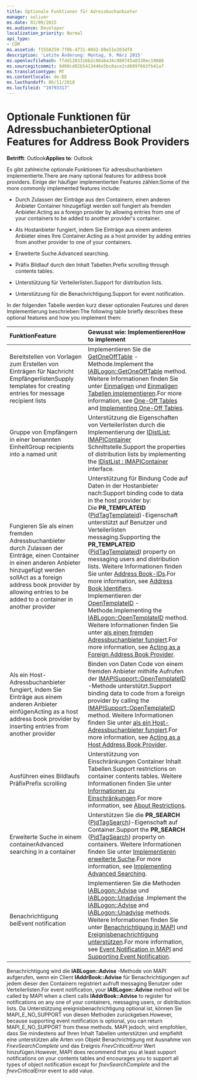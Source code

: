 ```yaml
---
title: Optionale Funktionen für Adressbuchanbieter
manager: soliver
ms.date: 03/09/2015
ms.audience: Developer
localization_priority: Normal
api_type:
- COM
ms.assetid: f1558259-7f0b-4731-80d2-88e51e203df0
description: 'Letzte Änderung: Montag, 9. März 2015'
ms.openlocfilehash: ffdd1203316b2c80aba34c980745a0330ec19888
ms.sourcegitcommit: 9d60cd82b5413446e5bc8ace2cd689f683fb41a7
ms.translationtype: MT
ms.contentlocale: de-DE
ms.lasthandoff: 06/11/2018
ms.locfileid: "19793317"
---
```

# <a name="optional-features-for-address-book-providers"></a><span data-ttu-id="f6e61-103">Optionale Funktionen für Adressbuchanbieter</span><span class="sxs-lookup"><span data-stu-id="f6e61-103">Optional Features for Address Book Providers</span></span>

  
  
<span data-ttu-id="f6e61-104">**Betrifft**: Outlook</span><span class="sxs-lookup"><span data-stu-id="f6e61-104">**Applies to**: Outlook</span></span> 
  
<span data-ttu-id="f6e61-105">Es gibt zahlreiche optionale Funktionen für adressbuchanbietern implementierte.</span><span class="sxs-lookup"><span data-stu-id="f6e61-105">There are many optional features for address book providers.</span></span> <span data-ttu-id="f6e61-106">Einige der häufiger implementierten Features zählen:</span><span class="sxs-lookup"><span data-stu-id="f6e61-106">Some of the more commonly implemented features include:</span></span>
  
- <span data-ttu-id="f6e61-107">Durch Zulassen der Einträge aus den Containern, einen anderen Anbieter Container hinzugefügt werden soll fungiert als fremden Anbieter.</span><span class="sxs-lookup"><span data-stu-id="f6e61-107">Acting as a foreign provider by allowing entries from one of your containers to be added to another provider's container.</span></span>
    
- <span data-ttu-id="f6e61-108">Als Hostanbieter fungiert, indem Sie Einträge aus einem anderen Anbieter eines Ihre Container.</span><span class="sxs-lookup"><span data-stu-id="f6e61-108">Acting as a host provider by adding entries from another provider to one of your containers.</span></span>
    
- <span data-ttu-id="f6e61-109">Erweiterte Suche.</span><span class="sxs-lookup"><span data-stu-id="f6e61-109">Advanced searching.</span></span>
    
- <span data-ttu-id="f6e61-110">Präfix Bildlauf durch den Inhalt Tabellen.</span><span class="sxs-lookup"><span data-stu-id="f6e61-110">Prefix scrolling through contents tables.</span></span>
    
- <span data-ttu-id="f6e61-111">Unterstützung für Verteilerlisten.</span><span class="sxs-lookup"><span data-stu-id="f6e61-111">Support for distribution lists.</span></span>
    
- <span data-ttu-id="f6e61-112">Unterstützung für die Benachrichtigung.</span><span class="sxs-lookup"><span data-stu-id="f6e61-112">Support for event notification.</span></span>
    
<span data-ttu-id="f6e61-113">In der folgenden Tabelle werden kurz dieser optionalen Features und deren Implementierung beschrieben:</span><span class="sxs-lookup"><span data-stu-id="f6e61-113">The following table briefly describes these optional features and how you implement them:</span></span>
  
|<span data-ttu-id="f6e61-114">**Funktion**</span><span class="sxs-lookup"><span data-stu-id="f6e61-114">**Feature**</span></span>|<span data-ttu-id="f6e61-115">**Gewusst wie: Implementieren**</span><span class="sxs-lookup"><span data-stu-id="f6e61-115">**How to implement**</span></span>|
|:-----|:-----|
|<span data-ttu-id="f6e61-116">Bereitstellen von Vorlagen zum Erstellen von Einträgen für Nachricht Empfängerlisten</span><span class="sxs-lookup"><span data-stu-id="f6e61-116">Supply templates for creating entries for message recipient lists</span></span>  <br/> |<span data-ttu-id="f6e61-117">Implementieren Sie die [GetOneOffTable](iablogon-getoneofftable.md) -Methode.</span><span class="sxs-lookup"><span data-stu-id="f6e61-117">Implement the [IABLogon::GetOneOffTable](iablogon-getoneofftable.md) method.</span></span> <span data-ttu-id="f6e61-118">Weitere Informationen finden Sie unter [Einmaligen](one-off-tables.md) und [Einmaligen Tabellen implementieren](implementing-one-off-tables.md).</span><span class="sxs-lookup"><span data-stu-id="f6e61-118">For more information, see [One-Off Tables](one-off-tables.md) and [Implementing One-Off Tables](implementing-one-off-tables.md).</span></span>  <br/> |
|<span data-ttu-id="f6e61-119">Gruppe von Empfängern in einer benannten Einheit</span><span class="sxs-lookup"><span data-stu-id="f6e61-119">Group recipients into a named unit</span></span>  <br/> |<span data-ttu-id="f6e61-120">Unterstützung die Eigenschaften von Verteilerlisten durch die Implementierung der [IDistList: IMAPIContainer](idistlistimapicontainer.md) Schnittstelle.</span><span class="sxs-lookup"><span data-stu-id="f6e61-120">Support the properties of distribution lists by implementing the [IDistList : IMAPIContainer](idistlistimapicontainer.md) interface.</span></span>  <br/> |
|<span data-ttu-id="f6e61-121">Fungieren Sie als einen fremden Adressbuchanbieter durch Zulassen der Einträge, einen Container in einen anderen Anbieter hinzugefügt werden soll</span><span class="sxs-lookup"><span data-stu-id="f6e61-121">Act as a foreign address book provider by allowing entries to be added to a container in another provider</span></span>  <br/> | <span data-ttu-id="f6e61-122">Unterstützung für Bindung Code auf Daten in der Hostanbieter nach:</span><span class="sxs-lookup"><span data-stu-id="f6e61-122">Support binding code to data in the host provider by:</span></span>  <br/>  <span data-ttu-id="f6e61-123">Die **PR_TEMPLATEID** ([PidTagTemplateid](pidtagtemplateid-canonical-property.md))-Eigenschaft unterstützt auf Benutzer und Verteilerlisten messaging.</span><span class="sxs-lookup"><span data-stu-id="f6e61-123">Supporting the **PR_TEMPLATEID** ([PidTagTemplateid](pidtagtemplateid-canonical-property.md)) property on messaging users and distribution lists.</span></span> <span data-ttu-id="f6e61-124">Weitere Informationen finden Sie unter [Address Book-IDs](address-book-identifiers.md).</span><span class="sxs-lookup"><span data-stu-id="f6e61-124">For more information, see [Address Book Identifiers](address-book-identifiers.md).</span></span>  <br/>  <span data-ttu-id="f6e61-125">Implementieren der [OpenTemplateID](iablogon-opentemplateid.md) -Methode.</span><span class="sxs-lookup"><span data-stu-id="f6e61-125">Implementing the [IABLogon::OpenTemplateID](iablogon-opentemplateid.md) method.</span></span> <span data-ttu-id="f6e61-126">Weitere Informationen finden Sie unter [als einen fremden Adressbuchanbieter fungiert](acting-as-a-foreign-address-book-provider.md).</span><span class="sxs-lookup"><span data-stu-id="f6e61-126">For more information, see [Acting as a Foreign Address Book Provider](acting-as-a-foreign-address-book-provider.md).</span></span>  <br/> |
|<span data-ttu-id="f6e61-127">Als ein Host-Adressbuchanbieter fungiert, indem Sie Einträge aus einem anderen Anbieter einfügen</span><span class="sxs-lookup"><span data-stu-id="f6e61-127">Acting as a host address book provider by inserting entries from another provider</span></span>  <br/> |<span data-ttu-id="f6e61-128">Binden von Daten Code von einem fremden Anbieter mithilfe Aufrufen der [IMAPISupport::OpenTemplateID](imapisupport-opentemplateid.md) -Methode unterstützt.</span><span class="sxs-lookup"><span data-stu-id="f6e61-128">Support binding data to code from a foreign provider by calling the [IMAPISupport::OpenTemplateID](imapisupport-opentemplateid.md) method.</span></span> <span data-ttu-id="f6e61-129">Weitere Informationen finden Sie unter [als ein Host-Adressbuchanbieter fungiert](acting-as-a-host-address-book-provider.md).</span><span class="sxs-lookup"><span data-stu-id="f6e61-129">For more information, see [Acting as a Host Address Book Provider](acting-as-a-host-address-book-provider.md).</span></span>  <br/> |
|<span data-ttu-id="f6e61-130">Ausführen eines Bildlaufs Präfix</span><span class="sxs-lookup"><span data-stu-id="f6e61-130">Prefix scrolling</span></span>  <br/> |<span data-ttu-id="f6e61-131">Unterstützung von Einschränkungen Container Inhalt Tabellen.</span><span class="sxs-lookup"><span data-stu-id="f6e61-131">Support restrictions on container contents tables.</span></span> <span data-ttu-id="f6e61-132">Weitere Informationen finden Sie unter [Informationen zu Einschränkungen](about-restrictions.md).</span><span class="sxs-lookup"><span data-stu-id="f6e61-132">For more information, see [About Restrictions](about-restrictions.md).</span></span>  <br/> |
|<span data-ttu-id="f6e61-133">Erweiterte Suche in einem container</span><span class="sxs-lookup"><span data-stu-id="f6e61-133">Advanced searching in a container</span></span>  <br/> |<span data-ttu-id="f6e61-134">Unterstützen Sie die **PR_SEARCH** ([PidTagSearch](pidtagsearch-canonical-property.md))-Eigenschaft auf Container.</span><span class="sxs-lookup"><span data-stu-id="f6e61-134">Support the **PR_SEARCH** ([PidTagSearch](pidtagsearch-canonical-property.md)) property on containers.</span></span> <span data-ttu-id="f6e61-135">Weitere Informationen finden Sie unter [Implementieren erweiterte Suche](implementing-advanced-searching.md).</span><span class="sxs-lookup"><span data-stu-id="f6e61-135">For more information, see [Implementing Advanced Searching](implementing-advanced-searching.md).</span></span>  <br/> |
|<span data-ttu-id="f6e61-136">Benachrichtigung bei</span><span class="sxs-lookup"><span data-stu-id="f6e61-136">Event notification</span></span>  <br/> |<span data-ttu-id="f6e61-137">Implementieren Sie die Methoden [IABLogon::Advise](iablogon-advise.md) und [IABLogon::Unadvise](iablogon-unadvise.md) .</span><span class="sxs-lookup"><span data-stu-id="f6e61-137">Implement the [IABLogon::Advise](iablogon-advise.md) and [IABLogon::Unadvise](iablogon-unadvise.md) methods.</span></span> <span data-ttu-id="f6e61-138">Weitere Informationen finden Sie unter [Benachrichtigung in MAPI](event-notification-in-mapi.md) und [Ereignisbenachrichtigung unterstützen](supporting-event-notification.md).</span><span class="sxs-lookup"><span data-stu-id="f6e61-138">For more information, see [Event Notification in MAPI](event-notification-in-mapi.md) and [Supporting Event Notification](supporting-event-notification.md).</span></span>  <br/> |
   
<span data-ttu-id="f6e61-139">Benachrichtigung wird die **IABLogon::Advise** -Methode von MAPI aufgerufen, wenn ein Client **IAddrBook::Advise** für Benachrichtigungen auf jedem dieser den Containern registriert aufruft messaging Benutzer oder Verteilerlisten.</span><span class="sxs-lookup"><span data-stu-id="f6e61-139">For event notification, your **IABLogon::Advise** method will be called by MAPI when a client calls **IAddrBook::Advise** to register for notifications on any one of your containers, messaging users, or distribution lists.</span></span> <span data-ttu-id="f6e61-140">Da Unterstützung ereignisbenachrichtigung optional ist, können Sie MAPI_E_NO_SUPPORT von diesen Methoden zurückgeben.</span><span class="sxs-lookup"><span data-stu-id="f6e61-140">However, because supporting event notification is optional, you can return MAPI_E_NO_SUPPORT from these methods.</span></span> <span data-ttu-id="f6e61-141">MAPI jedoch, wird empfohlen, dass Sie mindestens auf Ihren Inhalt Tabellen unterstützen und empfiehlt eine unterstützen alle Arten von Objekt Benachrichtigung mit Ausnahme von _FnevSearchComplete_ und das Ereignis _FnevCriticalError_ Wert hinzufügen.</span><span class="sxs-lookup"><span data-stu-id="f6e61-141">However, MAPI does recommend that you at least support notifications on your contents tables and encourages you to support all types of object notification except for  _fnevSearchComplete_ and the  _fnevCriticalError_ event to add value.</span></span> 
  

